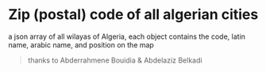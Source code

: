 # Zip (postal) code of all algerian cities 
a json array of all wilayas of Algeria, each object contains the code, latin name, arabic name, and position on the map

> thanks to Abderrahmene Bouidia & Abdelaziz Belkadi


 